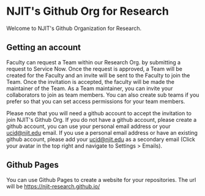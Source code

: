 # NJIT's Github Org for Research

Welcome to NJIT's Github Organization for Research. 

## Getting an account

Faculty can request a Team within our Research Org. by submitting a request to Service Now. Once the request is approved, a Team will be created for the Faculty and an invite will be sent to the Faculty to join the Team. Once the invitation is accepted, the faculty will be made the maintainer of the Team. As a Team maintainer, you can invite your collaborators to join as team members. You can also create sub teams if you prefer so that you can set access permissions for your team members.

Please note that you will need a github account to accept the invitation to join NJIT's Github Org. If you do not have a github account, please create a github account, you can use your personal email address or your ucid@njit.edu email. If you use a personal email address or have an existing github account, please add your ucid@njit.edu as a secondary email (Click your avatar in the top right and navigate to Settings > Emails).


## Github Pages

You can use Github Pages to create a website for your repositories. The url will be https://njit-research.github.io/<repository name>

  
